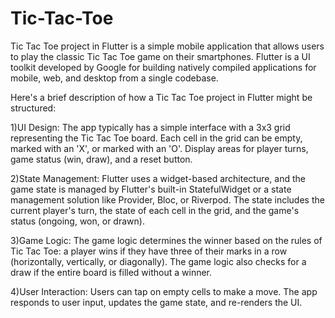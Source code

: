 
# Tic-Tac-Toe

Tic Tac Toe project in Flutter is a simple mobile application that allows users to play the classic Tic Tac Toe game on their smartphones. Flutter is a UI toolkit developed by Google for building natively compiled applications for mobile, web, and desktop from a single codebase.

Here's a brief description of how a Tic Tac Toe project in Flutter might be structured:

1)UI Design:
The app typically has a simple interface with a 3x3 grid representing the Tic Tac Toe board.
Each cell in the grid can be empty, marked with an 'X', or marked with an 'O'.
Display areas for player turns, game status (win, draw), and a reset button.

2)State Management:
Flutter uses a widget-based architecture, and the game state is managed by Flutter's built-in StatefulWidget or a state management solution like Provider, Bloc, or Riverpod.
The state includes the current player's turn, the state of each cell in the grid, and the game's status (ongoing, won, or drawn).

3)Game Logic:
The game logic determines the winner based on the rules of Tic Tac Toe: a player wins if they have three of their marks in a row (horizontally, vertically, or diagonally).
The game logic also checks for a draw if the entire board is filled without a winner.

4)User Interaction:
Users can tap on empty cells to make a move.
The app responds to user input, updates the game state, and re-renders the UI.

